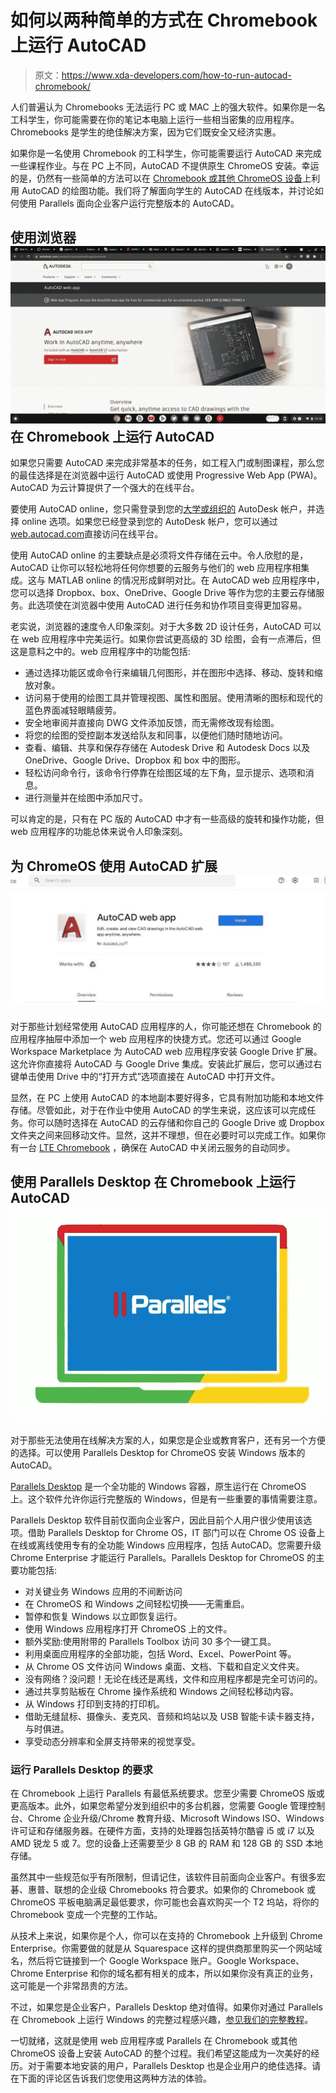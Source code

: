 # 如何以两种简单的方式在 Chromebook 上运行 AutoCAD

> 原文：<https://www.xda-developers.com/how-to-run-autocad-chromebook/>

人们普遍认为 Chromebooks 无法运行 PC 或 MAC 上的强大软件。如果你是一名工科学生，你可能需要在你的笔记本电脑上运行一些相当密集的应用程序。Chromebooks 是学生的绝佳解决方案，因为它们既安全又经济实惠。

如果你是一名使用 Chromebook 的工科学生，你可能需要运行 AutoCAD 来完成一些课程作业。与在 PC 上不同，AutoCAD 不提供原生 ChromeOS 安装。幸运的是，仍然有一些简单的方法可以在 [Chromebook 或其他 ChromeOS 设备](https://www.xda-developers.com/best-chromebooks/)上利用 AutoCAD 的绘图功能。我们将了解面向学生的 AutoCAD 在线版本，并讨论如何使用 Parallels 面向企业客户运行完整版本的 AutoCAD。

## 使用浏览器![auto cad web app splash](img/e88da8c96c77c0095c753d719a3a8f9d.png)在 Chromebook 上运行 AutoCAD

如果您只需要 AutoCAD 来完成非常基本的任务，如工程入门或制图课程，那么您的最佳选择是在浏览器中运行 AutoCAD 或使用 Progressive Web App (PWA)。AutoCAD 为云计算提供了一个强大的在线平台。

要使用 AutoCAD online，您只需登录到您的[大学或组织的](https://www.xda-developers.com/best-business-chromebooks/) AutoDesk 帐户，并选择 online 选项。如果您已经登录到您的 AutoDesk 帐户，您可以通过[web.autocad.com](https://web.autocad.com)直接访问在线平台。

使用 AutoCAD online 的主要缺点是必须将文件存储在云中。令人欣慰的是，AutoCAD 让你可以轻松地将任何你想要的云服务与他们的 web 应用程序相集成。这与 MATLAB online 的情况形成鲜明对比。在 AutoCAD web 应用程序中，您可以选择 Dropbox、box、OneDrive、Google Drive 等作为您的主要云存储服务。此选项使在浏览器中使用 AutoCAD 进行任务和协作项目变得更加容易。

老实说，浏览器的速度令人印象深刻。对于大多数 2D 设计任务，AutoCAD 可以在 web 应用程序中完美运行。如果你尝试更高级的 3D 绘图，会有一点滞后，但这是意料之中的。web 应用程序中的功能包括:

*   通过选择功能区或命令行来编辑几何图形，并在图形中选择、移动、旋转和缩放对象。
*   访问易于使用的绘图工具并管理视图、属性和图层。使用清晰的图标和现代的蓝色界面减轻眼睛疲劳。
*   安全地审阅并直接向 DWG 文件添加反馈，而无需修改现有绘图。
*   将您的绘图的受控副本发送给队友和同事，以便他们随时随地访问。
*   查看、编辑、共享和保存存储在 Autodesk Drive 和 Autodesk Docs 以及 OneDrive、Google Drive、Dropbox 和 box 中的图形。
*   轻松访问命令行，该命令行停靠在绘图区域的左下角，显示提示、选项和消息。
*   进行测量并在绘图中添加尺寸。

可以肯定的是，只有在 PC 版的 AutoCAD 中才有一些高级的旋转和操作功能，但 web 应用程序的功能总体来说令人印象深刻。

## 为 ChromeOS 使用 AutoCAD 扩展![auto cad drive app](img/d474ddc950e0e3402fbb260551725637.png)

对于那些计划经常使用 AutoCAD 应用程序的人，你可能还想在 Chromebook 的应用程序抽屉中添加一个 web 应用程序的快捷方式。您还可以通过 Google Workspace Marketplace 为 AutoCAD web 应用程序安装 Google Drive 扩展。这允许你直接将 AutoCAD 与 Google Drive 集成。安装此扩展后，您可以通过右键单击使用 Drive 中的“打开方式”选项直接在 AutoCAD 中打开文件。

显然，在 PC 上使用 AutoCAD 的本地副本要好得多，它具有附加功能和本地文件存储。尽管如此，对于在作业中使用 AutoCAD 的学生来说，这应该可以完成任务。你可以随时选择在 AutoCAD 的云存储和你自己的 Google Drive 或 Dropbox 文件夹之间来回移动文件。显然，这并不理想，但在必要时可以完成工作。如果你有一台 [LTE Chromebook](https://www.xda-developers.com/best-chromebooks-lte-5g/) ，确保在 AutoCAD 中关闭云服务的自动同步。

## 使用 Parallels Desktop 在 Chromebook 上运行 AutoCAD![chrome os chromebooks windows parallels](img/3f245882332111b36b0512c80ca9ab0b.png)

对于那些无法使用在线解决方案的人，如果您是企业或教育客户，还有另一个方便的选择。可以使用 Parallels Desktop for ChromeOS 安装 Windows 版本的 AutoCAD。

[Parallels Desktop](https://www.anrdoezrs.net/links/100122946/type/dlg/sid/UUxdaUeUpU4743/https://www.parallels.com/products/desktop/chrome/?utm_source=google&utm_medium=cpc&creative=474284210573&keyword=parallels+desktop+chrome&matchtype=e&network=g&device=c&gclid=Cj0KCQjw5auGBhDEARIsAFyNm9Gj-6BHVMW13Co32nbONHgpMYwfmCwskWBthIjP60S22K0P89GygCAaAiIDEALw_wcB) 是一个全功能的 Windows 容器，原生运行在 ChromeOS 上。这个软件允许你运行完整版的 Windows，但是有一些重要的事情需要注意。

Parallels Desktop 软件目前仅面向企业客户，因此目前个人用户很少使用该选项。借助 Parallels Desktop for Chrome OS，IT 部门可以在 Chrome OS 设备上在线或离线使用专有的全功能 Windows 应用程序，包括 AutoCAD。您需要升级 Chrome Enterprise 才能运行 Parallels。Parallels Desktop for ChromeOS 的主要功能包括:

*   对关键业务 Windows 应用的不间断访问
*   在 ChromeOS 和 Windows 之间轻松切换——无需重启。
*   暂停和恢复 Windows 以立即恢复运行。
*   使用 Windows 应用程序打开 ChromeOS 上的文件。
*   额外奖励:使用附带的 Parallels Toolbox 访问 30 多个一键工具。
*   利用桌面应用程序的全部功能，包括 Word、Excel、PowerPoint 等。
*   从 Chrome OS 文件访问 Windows 桌面、文档、下载和自定义文件夹。
*   没有网络？没问题！无论在线还是离线，文件和应用程序都是完全可访问的。
*   通过共享剪贴板在 Chrome 操作系统和 Windows 之间轻松移动内容。
*   从 Windows 打印到支持的打印机。
*   借助无缝鼠标、摄像头、麦克风、音频和坞站以及 USB 智能卡读卡器支持，与时俱进。
*   享受动态分辨率和全屏支持带来的视觉享受。

### 运行 Parallels Desktop 的要求

在 Chromebook 上运行 Parallels 有最低系统要求。您至少需要 ChromeOS 版或更高版本。此外，如果您希望分发到组织中的多台机器，您需要 Google 管理控制台、Chrome 企业升级/Chrome 教育升级、Microsoft Windows ISO、Windows 许可证和存储服务器。在硬件方面，支持的处理器包括英特尔酷睿 i5 或 i7 以及 AMD 锐龙 5 或 7。您的设备上还需要至少 8 GB 的 RAM 和 128 GB 的 SSD 本地存储。

虽然其中一些规范似乎有所限制，但请记住，该软件目前面向企业客户。有很多宏碁、惠普、联想的企业级 Chromebooks 符合要求。如果你的 Chromebook 或 ChromeOS 平板电脑满足最低要求，你可能也会喜欢购买一个 T2 坞站，将你的 Chromebook 变成一个完整的工作站。

从技术上来说，如果你是个人，你可以在支持的 Chromebook 上升级到 Chrome Enterprise。你需要做的就是从 Squarespace 这样的提供商那里购买一个网站域名，然后将它链接到一个 Google Workspace 账户。Google Workspace、Chrome Enterprise 和你的域名都有相关的成本，所以如果你没有真正的业务，这可能是一个非常昂贵的方法。

不过，如果您是企业客户，Parallels Desktop 绝对值得。如果你对通过 Parallels 在 Chromebook 上运行 Windows 的完整过程感兴趣，[参见我们的完整教程](https://www.xda-developers.com/windows-10-chrome-os/)。

一切就绪，这就是使用 web 应用程序或 Parallels 在 Chromebook 或其他 ChromeOS 设备上安装 AutoCAD 的整个过程。我们希望这能成为一次美好的经历。对于需要本地安装的用户，Parallels Desktop 也是企业用户的绝佳选择。请在下面的评论区告诉我们您使用这两种方法的体验。
